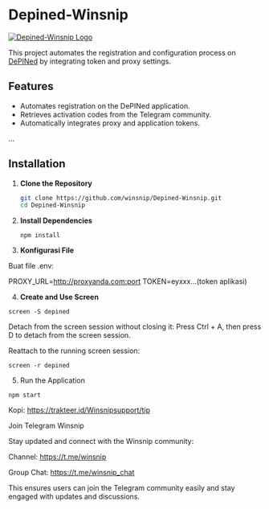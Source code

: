# Depined-Winsnip

[![Depined-Winsnip Logo](https://i.postimg.cc/q7Hp34wg/IMG-20250115-094932-074.jpg)](https://postimg.cc/9D1333vj)

This project automates the registration and configuration process on [DePINed](https://app.depined.org/) by integrating token and proxy settings.

## Features
- Automates registration on the DePINed application.
- Retrieves activation codes from the Telegram community.
- Automatically integrates proxy and application tokens.

...

## Installation

1. **Clone the Repository**
   ```bash
   git clone https://github.com/winsnip/Depined-Winsnip.git
   cd Depined-Winsnip
   ```
2. **Install Dependencies**
   ```
   npm install
   ```
3. **Konfigurasi File**

Buat file .env:

PROXY_URL=http://proxyanda.com:port
TOKEN=eyxxx...(token aplikasi)

4. **Create and Use Screen**
```
screen -S depined
```

Detach from the screen session without closing it: Press Ctrl + A, then press D to detach from the screen session.

Reattach to the running screen session:
```
screen -r depined
```

5. Run the Application
```
npm start
```

Kopi: https://trakteer.id/Winsnipsupport/tip

Join Telegram Winsnip

Stay updated and connect with the Winsnip community:

Channel: https://t.me/winsnip

Group Chat: https://t.me/winsnip_chat


This ensures users can join the Telegram community easily and stay engaged with updates and discussions.


